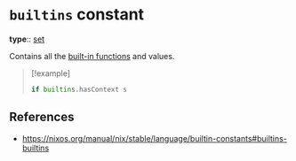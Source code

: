 # `builtins` constant

**type**:: [set](nix/language/data-types.md)

Contains all the [built-in functions](builtin-functions.md) and values.

> [!example]
> 
> ```nix
> if builtins.hasContext s
> ```

## References

- https://nixos.org/manual/nix/stable/language/builtin-constants#builtins-builtins
